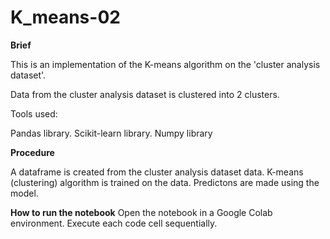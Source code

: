 # K_means-02

**Brief**

This is an implementation of the K-means algorithm on the 'cluster analysis dataset'.

Data from the cluster analysis dataset is clustered into 2 clusters.

Tools used:

Pandas library.
Scikit-learn library.
Numpy library

**Procedure**

A dataframe is created from the cluster analysis dataset data.
K-means (clustering) algorithm is trained on the data.
Predictons are made using the model.


**How to run the notebook**
Open the notebook in a Google Colab environment.
Execute each code cell sequentially.
